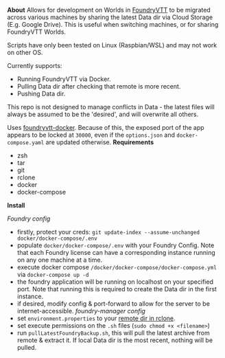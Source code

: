 **About**
Allows for development on Worlds in [FoundryVTT](https://foundryvtt.com/) to be migrated across various machines by sharing the latest Data dir via Cloud Storage (E.g. Google Drive). This is useful when switching machines, or for sharing FoundryVTT Worlds.

Scripts have only been tested on Linux (Raspbian/WSL) and may not work on other OS.

Currently supports:
- Running FoundryVTT via Docker.
- Pulling Data dir after checking that remote is more recent.
- Pushing Data dir. 

This repo is not designed to manage conflicts in Data - the latest files will always be assumed to be the 'desired', and will overwrite all others.

Uses [foundryvtt-docker](https://github.com/felddy/foundryvtt-docker). Because of this, the exposed port of the app appears to be locked at `30000`, even if the `options.json` and `docker-compose.yaml` are updated otherwise.
**Requirements**
- zsh
- tar
- git
- rclone
- docker
- docker-compose

**Install**

*Foundry config*
- firstly, protect your creds: `git update-index --assume-unchanged docker/docker-compose/.env`
- populate `docker/docker-compose/.env` with your Foundry Config. Note that each Foundry license can have a corresponding instance running on any one machine at a time. 
- execute docker compose `/docker/docker-compose/docker-compose.yml` via `docker-compose up -d`
- the foundry application will be running on localhost on your specified port. Note that running this is required to create the Data dir in the first instance.
- if desired, modify config & port-forward to allow for the server to be internet-accessible.
*foundry-manager config*
- set `environment.properties` to your [remote dir in rclone](https://rclone.org/remote_setup/).
- set execute permissions on the `.sh` files (`sudo chmod +x <filename>`)
- run `pullLatestFoundryBackup.sh`, this will pull the latest archive from remote & extract it. If local Data dir is the most recent, nothing will be pulled.
